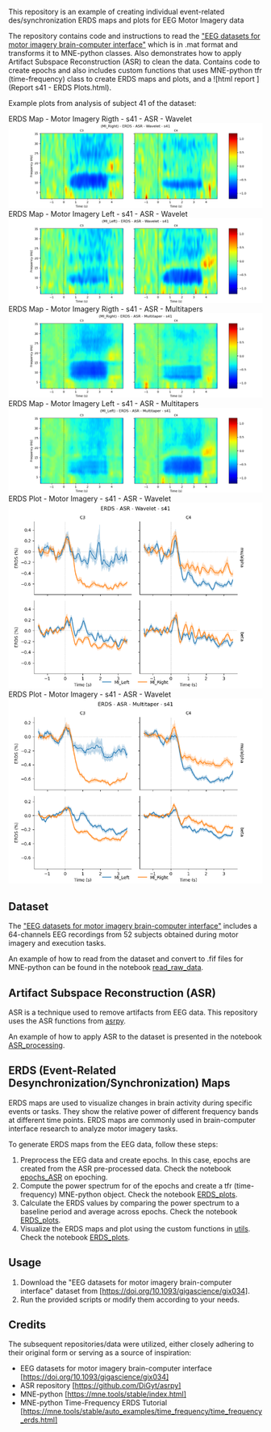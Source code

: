 This repository is an example of creating individual event-related des/synchronization ERDS maps and plots for EEG Motor Imagery data

The repository contains code and instructions to read the ["EEG datasets for motor imagery brain-computer interface"](https://doi.org/10.1093/gigascience/gix034) which is in .mat format and transforms it to MNE-python classes. Also demonstrates how to apply Artifact Subspace Reconstruction (ASR) to clean the data. Contains code to create epochs and also includes custom functions that uses MNE-python tfr (time-frequency) class to create ERDS maps and plots, and a ![html report ](Report s41 - ERDS Plots.html).

Example plots from analysis of subject 41 of the dataset: 

ERDS Map - Motor Imagery Rigth - s41 - ASR - Wavelet 
![](fig1.png)
ERDS Map - Motor Imagery Left - s41 - ASR - Wavelet 
![](fig2.png)
ERDS Map - Motor Imagery Rigth - s41 - ASR - Multitapers 
![](fig3.png)
ERDS Map - Motor Imagery Left - s41 - ASR - Multitapers 
![](fig4.png)
ERDS Plot - Motor Imagery - s41 - ASR - Wavelet 
![](fig5.png)
ERDS Plot - Motor Imagery - s41 - ASR - Wavelet 
![](fig6.png)

## Dataset

The ["EEG datasets for motor imagery brain-computer interface"](https://doi.org/10.1093/gigascience/gix034) includes a 64-channels EEG recordings from 52 subjects obtained during motor imagery and execution tasks.

An example of how to read from the dataset and convert to .fif files for MNE-python can be found in the notebook [read_raw_data](read_raw_data.ipynb).

## Artifact Subspace Reconstruction (ASR)

ASR is a technique used to remove artifacts from EEG data. This repository uses the ASR functions from [asrpy](https://github.com/DiGyt/asrpy).

An example of how to apply ASR to the dataset is presented in the notebook [ASR_processing](ASR_processing.ipynb).

## ERDS (Event-Related Desynchronization/Synchronization) Maps

ERDS maps are used to visualize changes in brain activity during specific events or tasks. They show the relative power of different frequency bands at different time points. ERDS maps are commonly used in brain-computer interface research to analyze motor imagery tasks.

To generate ERDS maps from the EEG data, follow these steps:

1. Preprocess the EEG data and create epochs. In this case, epochs are created from the ASR pre-processed data. Check the notebook [epochs_ASR](epochs_ASR.ipynb) on epoching.
2. Compute the power spectrum for of the epochs and create a tfr (time-frequency) MNE-python object. Check the notebook [ERDS_plots](ERDS_plots.ipynb).
3. Calculate the ERDS values by comparing the power spectrum to a baseline period and average across epochs. Check the notebook [ERDS_plots](ERDS_plots.ipynb).
4. Visualize the ERDS maps and plot using the custom functions in [utils](utils/utils.py). Check the notebook [ERDS_plots](ERDS_plots.ipynb).

## Usage

1. Download the "EEG datasets for motor imagery brain-computer interface" dataset from [https://doi.org/10.1093/gigascience/gix034].
2. Run the provided scripts or modify them according to your needs.

## Credits

The subsequent repositories/data were utilized, either closely adhering to their original form or serving as a source of inspiration:

- EEG datasets for motor imagery brain-computer interface [https://doi.org/10.1093/gigascience/gix034]
- ASR repository [https://github.com/DiGyt/asrpy]
- MNE-python [https://mne.tools/stable/index.html]
- MNE-python Time-Frequency ERDS Tutorial [https://mne.tools/stable/auto_examples/time_frequency/time_frequency_erds.html]




